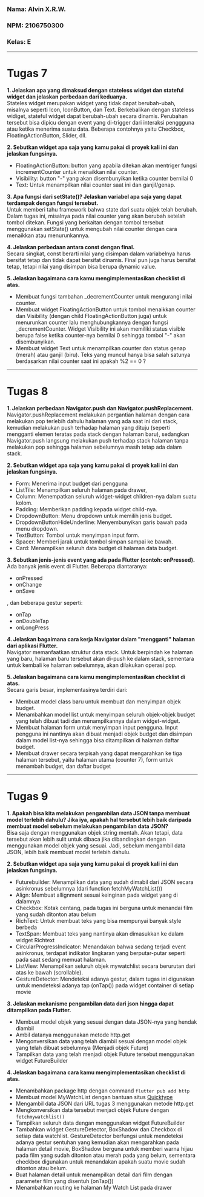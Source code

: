 ### Nama: Alvin X.R.W.
### NPM: 2106750300
### Kelas: E
---
# Tugas 7

**1. Jelaskan apa yang dimaksud dengan stateless widget dan stateful widget dan jelaskan perbedaan dari keduanya.**<br>
Stateles widget merupakan widget yang tidak dapat berubah-ubah, misalnya seperti Icon, IconButton, dan Text. Berkebalikan dengan stateless widiget, stateful widget dapat berubah-ubah secara dinamis. Perubahan tersebut bisa dipicu dengan event yang di-trigger dari interaksi penggguna atau ketika menerima suatu data. Beberapa contohnya yaitu Checkbox, FloatingActionButton, Slider, dll.

**2. Sebutkan widget apa saja yang kamu pakai di proyek kali ini dan jelaskan fungsinya.**
- FloatingActionButton: button yang apabila ditekan akan mentriger fungsi incrementCounter untuk menaikkan nilai counter.
- Visibility: button "-" yang akan disembunyikan ketika counter bernilai 0
- Text: Untuk menampilkan nilai counter saat ini dan ganjil/genap.

**3. Apa fungsi dari setState()? Jelaskan variabel apa saja yang dapat terdampak dengan fungsi tersebut.**<br>
Untuk memberi tahu framework bahwa state dari suatu objek telah berubah. Dalam tugas ini, misalnya pada nilai counter yang akan berubah setelah tombol ditekan. Fungsi yang berkaitan dengan tombol tersebut menggunakan setState() untuk mengubah nilai counter dengan cara menaikkan atau menurunkannya.

**4. Jelaskan perbedaan antara const dengan final.**<br>
Secara singkat, const berarti nilai yang disimpan dalam variabelnya harus bersifat tetap dan tidak dapat bersifat dinamis. Final pun juga harus bersifat tetap, tetapi nilai yang disimpan bisa berupa dynamic value.

**5. Jelaskan bagaimana cara kamu mengimplementasikan checklist di atas.**
* Membuat fungsi tambahan _decrementCounter untuk mengurangi nilai counter.
* Membuat widget FloatingActionButton untuk tombol menaikkan counter dan Visibility (dengan child FloatingActionButton juga) untuk menurunkan counter lalu menghubungkannya dengan fungsi _decrementCounter. Widget Visibility ini akan memiliki status visible berupa false ketika counter-nya bernilai 0 sehingga tombol "-" akan disembunyikan.
* Membuat widget Text untuk menampilkan counter dan status genap (merah) atau ganjil (biru). Teks yang muncul hanya bisa salah satunya berdasarkan nilai counter saat ini apakah %2 == 0 ?

---
# Tugas 8

**1. Jelaskan perbedaan Navigator.push dan Navigator.pushReplacement.**<br>
Navigator.pushReplacement melakukan pergantian halaman dengan cara melakukan pop terlebih dahulu halaman yang ada saat ini dari stack, kemudian melakukan push terhadap halaman yang dituju (seperti mengganti elemen teratas pada stack dengan halaman baru), sedangkan Navigator.push langsung melakukan push terhadap stack halaman tanpa melakukan pop sehingga halaman sebelumnya masih tetap ada dalam stack.

**2. Sebutkan widget apa saja yang kamu pakai di proyek kali ini dan jelaskan fungsinya.**
- Form: Menerima input budget dari pengguna
- ListTile: Menampilkan seluruh halaman pada drawer,
- Column: Menempatkan seluruh widget-widget children-nya dalam suatu kolom.
- Padding: Memberikan padding kepada widget child-nya.
- DropdownButton: Menu dropdown untuk memilih jenis budget.
- DropdownButtonHideUnderline: Menyembunyikan garis bawah pada menu dropdown.
- TextButton: Tombol untuk menyimpan input form.
- Spacer: Memberi jarak untuk tombol simpan sampai ke bawah.
- Card: Menampilkan seluruh data budget di halaman data budget.

**3. Sebutkan jenis-jenis event yang ada pada Flutter (contoh: onPressed).**<br>
Ada banyak jenis event di Flutter. Beberapa diantaranya:
- onPressed
- onChange
- onSave

, dan beberapa gestur seperti:
- onTap
- onDoubleTap
- onLongPress

**4. Jelaskan bagaimana cara kerja Navigator dalam "mengganti" halaman dari aplikasi Flutter.**<br>
Navigator memanfaatkan struktur data stack. Untuk berpindah ke halaman yang baru, halaman baru tersebut akan di-push ke dalam stack, sementara untuk kembali ke halaman sebelumnya, akan dilakukan operasi pop.

**5. Jelaskan bagaimana cara kamu mengimplementasikan checklist di atas.**<br>
Secara garis besar, implementasinya terdiri dari:
* Membuat model class baru untuk membuat dan menyimpan objek budget.
* Menambahkan model list untuk menyimpan seluruh objek-objek budget yang telah dibuat tadi dan menampilkannya dalam widget-widget.
* Membuat halaman form untuk menyimpan input pengguna. Input pengguna ini nantinya akan dibuat menjadi objek budget dan disimpan dalam model list-nya sehingga bisa ditampilkan di halaman daftar budget.
* Membuat drawer secara terpisah yang dapat mengarahkan ke tiga halaman tersebut, yaitu halaman utama (counter 7), form untuk menambah budget, dan daftar budget

---
# Tugas 9

**1. Apakah bisa kita melakukan pengambilan data JSON tanpa membuat model terlebih dahulu? Jika iya, apakah hal tersebut lebih baik daripada membuat model sebelum melakukan pengambilan data JSON?**<br>
Bisa saja dengan menggunakan objek string mentah. Akan tetapi, data tersebut akan lebih sulit untuk dibaca jika dibandingkan dengan menggunakan model objek yang sesuai. Jadi, sebelum mengambil data JSON, lebih baik membuat model terlebih dahulu.

**2. Sebutkan widget apa saja yang kamu pakai di proyek kali ini dan jelaskan fungsinya.**
- Futurebuilder: Menampilkan data yang sudah dimabil dari JSON secara asinkronus sebelumnya (dari function fetchMyWatchList())
- Align: Membuat allignment sesuai keinginan pada widget yang di dalamnya
- Checkbox: Kotak centang, pada tugas ini berguna untuk menandai film yang sudah ditonton atau belum
- RichText: Untuk membuat teks yang bisa mempunyai banyak style berbeda
- TextSpan: Membuat teks yang nantinya akan dimasukkan ke dalam widget Richtext
- CircularProgressIndicator: Menandakan bahwa sedang terjadi event asinkronus, terdapat indikator lingkaran yang berputar-putar seperti pada saat sedang memuat halaman.
- ListView: Menampilkan seluruh objek mywatchlist secara berurutan dari atas ke bawah (scrollable).
- GestureDetector: Mendeteksi adanya gestur, dalam tugas ini digunakan untuk mendeteksi adanya tap (onTap()) pada widget container di setiap movie


**3. Jelaskan mekanisme pengambilan data dari json hingga dapat ditampilkan pada Flutter.**<br>
- Membuat model objek yang sesuai dengan data JSON-nya yang hendak diambil
- Ambil datanya menggunakan metode http.get
- Mengonversikan data yang telah diambil sesuai dengan model objek yang telah dibuat sebelumnya (Menjadi objek Future)
- Tampilkan data yang telah menjadi objek Future tersebut menggunakan widget FutureBuilder

**4. Jelaskan bagaimana cara kamu mengimplementasikan checklist di atas.**<br>
* Menambahkan package http dengan command `flutter pub add http`
* Membuat model MyWatchList dengan bantuan situs [Quicktype](https://app.quicktype.io/)
* Mengambil data JSON dari URL tugas 3 menggunakan metode http.get
* Mengkonversikan data tersebut menjadi objek Future dengan `fetchmywatchlist()`
* Tampilkan seluruh data dengan menggunakan widget FutureBuilder
* Tambahkan widget GestureDetector, BoxShadow dan Checkbox di setiap data watchlist. GestureDetector berfungsi untuk mendeteksi adanya gestur sentuhan yang kemudian akan mengarahkan pada halaman detail movie, BoxShadow berguna untuk memberi warna hijau pada film yang sudah ditonton atau merah pada yang belum, sementara checkbox digunakan untuk menandakan apakah suatu movie sudah ditonton atau belum.
* Buat halaman detail untuk menampilkan detail dari film dengan parameter film yang disentuh (onTap())
* Menambahkan routing ke halaman My Watch List pada drawer

